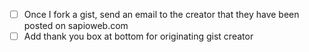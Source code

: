 - [ ] Once I fork a gist, send an email to the creator that they have been posted on sapioweb.com
- [ ] Add thank you box at bottom for originating gist creator
